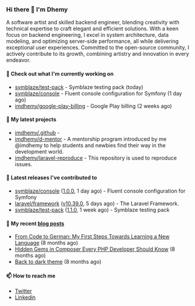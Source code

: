 ### Hi there 👋 I'm Dhemy

A software artist and skilled backend engineer, blending creativity with technical expertise to craft elegant and efficient solutions. With a keen focus on backend engineering, I excel in system architecture, data modeling, and optimizing server-side performance, all while delivering exceptional user experiences. Committed to the open-source community, I actively contribute to its growth, combining artistry and innovation in every endeavor.

#### 👷 Check out what I'm currently working on

- [symblaze/test-pack](https://github.com/symblaze/test-pack) - Symblaze testing pack (today)
- [symblaze/console](https://github.com/symblaze/console) - Fluent console configuration for Symfony (1 day ago)
- [imdhemy/google-play-billing](https://github.com/imdhemy/google-play-billing) - Google Play billing (2 weeks ago)

#### 🌱 My latest projects

- [imdhemy/.github](https://github.com/imdhemy/.github) - 
- [imdhemy/d-mentor](https://github.com/imdhemy/d-mentor) - A mentorship program introduced by me @imdhemy to help students and newbies find their way in the development world.
- [imdhemy/laravel-reproduce](https://github.com/imdhemy/laravel-reproduce) - This repository is used to reproduce issues.

#### 🔭 Latest releases I've contributed to

- [symblaze/console](https://github.com/symblaze/console) ([1.0.0](https://github.com/symblaze/console/releases/tag/1.0.0), 1 day ago) - Fluent console configuration for Symfony
- [laravel/framework](https://github.com/laravel/framework) ([v10.39.0](https://github.com/laravel/framework/releases/tag/v10.39.0), 5 days ago) - The Laravel Framework.
- [symblaze/test-pack](https://github.com/symblaze/test-pack) ([1.1.0](https://github.com/symblaze/test-pack/releases/tag/1.1.0), 1 week ago) - Symblaze testing pack

#### 📜 My recent [blog posts](https://imdhemy.com/)

- [From Code to German: My First Steps Towards Learning a New Language](https://imdhemy.com/blog/germany/from-code-to-german.html) (8 months ago)
- [Hidden Gems in Composer Every PHP Developer Should Know](https://imdhemy.com/blog/php/hidden-gems-in-composer.html) (8 months ago)
- [Back to dark theme](https://imdhemy.com/blog/generic/back-to-dark-theme.html) (8 months ago)

#### 📫 How to reach me

- [Twitter](https://twitter.com/imdhemy)
- [Linkedin](https://linkedin.com/in/imdhemy)
